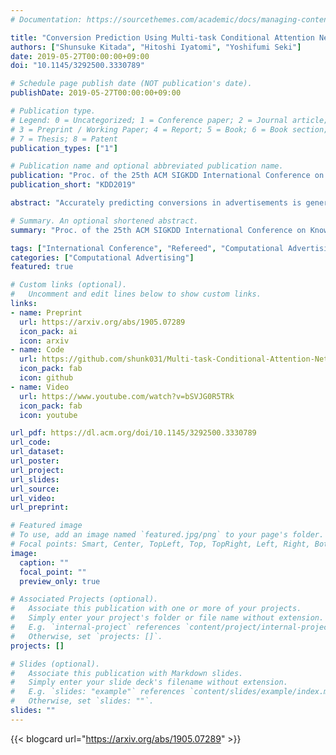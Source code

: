 ```yaml
---
# Documentation: https://sourcethemes.com/academic/docs/managing-content/

title: "Conversion Prediction Using Multi-task Conditional Attention Networks to Support the Creation of Effective Ad Creative"
authors: ["Shunsuke Kitada", "Hitoshi Iyatomi", "Yoshifumi Seki"]
date: 2019-05-27T00:00:00+09:00
doi: "10.1145/3292500.3330789"

# Schedule page publish date (NOT publication's date).
publishDate: 2019-05-27T00:00:00+09:00

# Publication type.
# Legend: 0 = Uncategorized; 1 = Conference paper; 2 = Journal article;
# 3 = Preprint / Working Paper; 4 = Report; 5 = Book; 6 = Book section;
# 7 = Thesis; 8 = Patent
publication_types: ["1"]

# Publication name and optional abbreviated publication name.
publication: "Proc. of the 25th ACM SIGKDD International Conference on Knowledge Discovery & Data Mining. 2019."
publication_short: "KDD2019"

abstract: "Accurately predicting conversions in advertisements is generally a challenging task, because such conversions do not occur frequently. In this paper, we propose a new framework to support creating high-performing ad creatives, including the accurate prediction of ad creative text conversions before delivering to the consumer. The proposed framework includes three key ideas: multi-task learning, conditional attention, and attention highlighting. Multi-task learning is an idea for improving the prediction accuracy of conversion, which predicts clicks and conversions simultaneously, to solve the difficulty of data imbalance. Furthermore, conditional attention focuses attention of each ad creative with the consideration of its genre and target gender, thus improving conversion prediction accuracy. Attention highlighting visualizes important words and/or phrases based on conditional attention. We evaluated the proposed framework with actual delivery history data (14,000 creatives displayed more than a certain number of times from Gunosy Inc.), and confirmed that these ideas improve the prediction performance of conversions, and visualize noteworthy words according to the creatives' attributes."

# Summary. An optional shortened abstract.
summary: "Proc. of the 25th ACM SIGKDD International Conference on Knowledge Discovery & Data Mining. 2019. (**Acceptance Rate = 20%**; [1st place in Data Mining & Analysis at Google Scholar Metrics](https://scholar.google.com/citations?view_op=top_venues&hl=en&vq=eng_datamininganalysis))"

tags: ["International Conference", "Refereed", "Computational Advertising", "Gunosy", International Publication]
categories: ["Computational Advertising"]
featured: true

# Custom links (optional).
#   Uncomment and edit lines below to show custom links.
links:
- name: Preprint
  url: https://arxiv.org/abs/1905.07289
  icon_pack: ai
  icon: arxiv
- name: Code
  url: https://github.com/shunk031/Multi-task-Conditional-Attention-Networks
  icon_pack: fab
  icon: github
- name: Video
  url: https://www.youtube.com/watch?v=bSVJG0R5TRk
  icon_pack: fab
  icon: youtube

url_pdf: https://dl.acm.org/doi/10.1145/3292500.3330789
url_code:
url_dataset:
url_poster:
url_project:
url_slides:
url_source:
url_video:
url_preprint:

# Featured image
# To use, add an image named `featured.jpg/png` to your page's folder.
# Focal points: Smart, Center, TopLeft, Top, TopRight, Left, Right, BottomLeft, Bottom, BottomRight.
image:
  caption: ""
  focal_point: ""
  preview_only: true

# Associated Projects (optional).
#   Associate this publication with one or more of your projects.
#   Simply enter your project's folder or file name without extension.
#   E.g. `internal-project` references `content/project/internal-project/index.md`.
#   Otherwise, set `projects: []`.
projects: []

# Slides (optional).
#   Associate this publication with Markdown slides.
#   Simply enter your slide deck's filename without extension.
#   E.g. `slides: "example"` references `content/slides/example/index.md`.
#   Otherwise, set `slides: ""`.
slides: ""
---
```


{{< blogcard url="https://arxiv.org/abs/1905.07289" >}}
